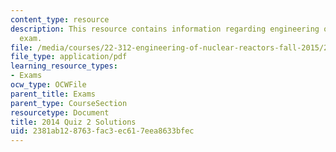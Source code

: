```yaml
---
content_type: resource
description: This resource contains information regarding engineering of nuclear reactors
  exam.
file: /media/courses/22-312-engineering-of-nuclear-reactors-fall-2015/2381ab128763fac3ec617eea8633bfec_MIT22_312F15_quiz2_2014Sol.pdf
file_type: application/pdf
learning_resource_types:
- Exams
ocw_type: OCWFile
parent_title: Exams
parent_type: CourseSection
resourcetype: Document
title: 2014 Quiz 2 Solutions
uid: 2381ab12-8763-fac3-ec61-7eea8633bfec
---
```

